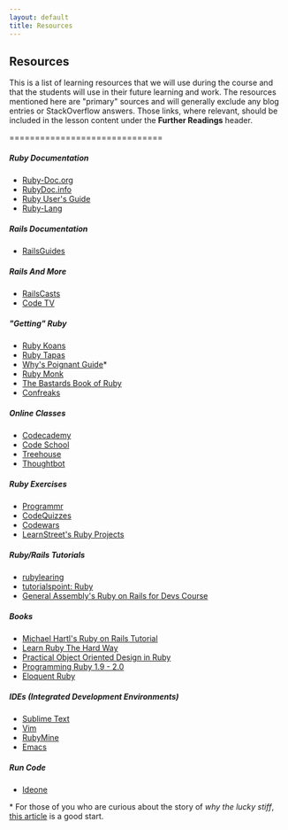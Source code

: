 ```yaml
---
layout: default
title: Resources
---
```


## Resources

This is a list of learning resources that we will use during the course and that the students will use in their future learning and work.  The resources mentioned here are "primary" sources and will generally exclude any blog entries or StackOverflow answers.  Those links, where relevant, should be included in the lesson content under the **Further Readings** header.

 ==============================

##### Ruby Documentation

* [Ruby-Doc.org](http://ruby-doc.org/)
* [RubyDoc.info](http://www.rubydoc.info/)
* [Ruby User's Guide](http://www.rubyist.net/~slagell/ruby/getstarted.html)
* [Ruby-Lang](https://www.ruby-lang.org/en/)

##### Rails Documentation

* [RailsGuides](http://guides.rubyonrails.org/)

##### Rails And More

* [RailsCasts](http://railscasts.com/)
* [Code TV](https://www.codeschool.com/code_tv?filters%5Bpath%5D=ruby)

##### "Getting" Ruby

* [Ruby Koans](http://rubykoans.com/)
* [Ruby Tapas](http://www.rubytapas.com/)
* [Why's Poignant Guide](http://mislav.uniqpath.com/poignant-guide/)*
* [Ruby Monk](https://rubymonk.com/)
* [The Bastards Book of Ruby](http://ruby.bastardsbook.com/)
* [Confreaks](http://confreaks.com/)

##### Online Classes

* [Codecademy](http://www.codecademy.com/tracks/ruby)
* [Code School](https://www.codeschool.com/paths/ruby)
* [Treehouse](http://teamtreehouse.com/tracks/rails-development)
* [Thoughtbot](https://learn.thoughtbot.com/prime)

##### Ruby Exercises

* [Programmr](http://www.programmr.com/zone/ruby)
* [CodeQuizzes](http://www.codequizzes.com/)
* [Codewars](http://www.codewars.com/)
* [LearnStreet's Ruby Projects](https://www.learnstreet.com/cg/simple/projects/ruby)

##### Ruby/Rails Tutorials

* [rubylearing](http://rubylearning.com/satishtalim/tutorial.html)
* [tutorialspoint: Ruby](http://www.tutorialspoint.com/ruby/)
* [General Assembly's Ruby on Rails for Devs Course](https://github.com/generalassembly/ga-ruby-on-rails-for-devs)

##### Books

* [Michael Hartl's Ruby on Rails Tutorial](http://ruby.railstutorial.org/ruby-on-rails-tutorial-book)
* [Learn Ruby The Hard Way](http://ruby.learncodethehardway.org/)
* [Practical Object Oriented Design in Ruby](http://www.amazon.com/Practical-Object-Oriented-Design-Ruby-Addison-Wesley/dp/0321721330/ref=pd_sim_b_5)
* [Programming Ruby 1.9 - 2.0](http://www.amazon.com/Programming-Ruby-1-9-2-0-Programmers/dp/1937785491/ref=la_B001HMRWHY_1_3?s=books&ie=UTF8&qid=1389651330&sr=1-3)
* [Eloquent Ruby](http://www.amazon.com/Eloquent-Ruby-Addison-Wesley-Professional-Series-ebook/dp/B004MMEJ36/ref=dp_kinw_strp_1)

##### IDEs (Integrated Development Environments)

* [Sublime Text](http://www.sublimetext.com/)
* [Vim](http://www.vim.org/)
* [RubyMine](http://www.jetbrains.com/ruby/)
* [Emacs](http://www.gnu.org/software/emacs/)

##### Run Code

* [Ideone](https://ideone.com/)

\* For those of you who are curious about the story of _why the lucky stiff_, [this article](http://www.slate.com/articles/technology/technology/2012/03/ruby_ruby_on_rails_and__why_the_disappearance_of_one_of_the_world_s_most_beloved_computer_programmers_.single.html) is a good start. 
